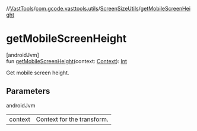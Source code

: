 //[VastTools](../../../index.md)/[com.gcode.vasttools.utils](../index.md)/[ScreenSizeUtils](index.md)/[getMobileScreenHeight](get-mobile-screen-height.md)

# getMobileScreenHeight

[androidJvm]\
fun [getMobileScreenHeight](get-mobile-screen-height.md)(context: [Context](https://developer.android.com/reference/kotlin/android/content/Context.html)): [Int](https://kotlinlang.org/api/latest/jvm/stdlib/kotlin/-int/index.html)

Get mobile screen height.

## Parameters

androidJvm

| | |
|---|---|
| context | Context for the transform. |
